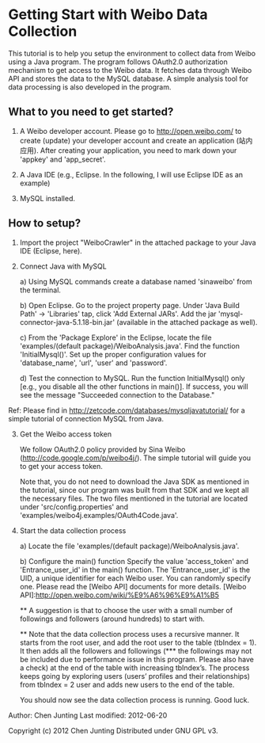 Getting Start with Weibo Data Collection
========================================

This tutorial is to help you setup the environment to collect data from Weibo using a Java program. The program follows OAuth2.0 authorization mechanism to get access to the Weibo data. It fetches data through Weibo API and stores the data to the MySQL database. A simple analysis tool for data processing is also developed in the program.

What to you need to get started?
--------------------------------
1. A Weibo developer account. 
Please go to http://open.weibo.com/ to create (update) your developer account and create an application (站内应用). After creating your application, you need to mark down your 'appkey' and 'app_secret'.

2. A Java IDE (e.g., Eclipse. In the following, I will use Eclipse IDE as an example)

3. MySQL installed.

How to setup? 
--------------
1. Import the project "WeiboCrawler" in the attached package to your Java IDE (Eclipse, here).

2. Connect Java with MySQL

	a) Using MySQL commands create a database named 'sinaweibo' from the terminal.
	
	b) Open Eclipse. Go to the project property page. Under 'Java Build Path' -> 'Libraries' tap, click 'Add External JARs'. Add the jar 'mysql-connector-java-5.1.18-bin.jar' (available in the attached package as well).
	
	c) From the 'Package Explore' in the Eclipse, locate the file 'examples/(default package)/WeiboAnalysis.java'. Find the function 'InitialMysql()'. Set up the proper configuration values for 'database_name', 'url', 'user' and 'password'. 

	d) Test the connection to MySQL. Run the function InitialMysql() only [e.g., you disable all the other functions in main()]. If success, you will see the message "Succeeded connection to the Database."

Ref: Please find in http://zetcode.com/databases/mysqljavatutorial/ for a simple tutorial of connection MySQL from Java.

3. Get the Weibo access token 

	We follow OAuth2.0 policy provided by Sina Weibo (http://code.google.com/p/weibo4j/). The simple tutorial will guide you to get your access token. 

	Note that, you do not need to download the Java SDK as mentioned in the tutorial, since our program was built from that SDK and we kept all the necessary files. The two files mentioned in the tutorial are located under 'src/config.properties' and 'examples/weibo4j.examples/OAuth4Code.java'.

4. Start the data collection process

	a) Locate the file 'examples/(default package)/WeiboAnalysis.java'.

	b) Configure the main() function
Specify the value 'access_token' and 'Entrance_user_id' in the main() function. The 'Entrance_user_id' is the UID, a unique identifier for each Weibo user. You can randomly specify one. Please read the [Weibo API] documents for more details. 
[Weibo API]:http://open.weibo.com/wiki/%E9%A6%96%E9%A1%B5

	** A suggestion is that to choose the user with a small number of followings and followers (around hundreds) to start with.

	** Note that the data collection process uses a recursive manner. It starts from the root user, and add the root user to the table (tbIndex = 1). It then adds all the followers and followings (*** the followings may not be included due to performance issue in this program. Please also have a check) at the end of the table with increasing tbIndex’s. The process keeps going by exploring users (users’ profiles and their relationships) from tbIndex = 2 user and adds new users to the end of the table.

	You should now see the data collection process is running. Good luck.

Author: Chen Junting
Last modified: 2012-06-20

Copyright (c) 2012 Chen Junting
Distributed under GNU GPL v3.